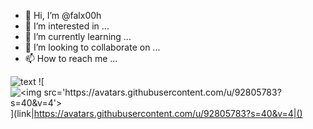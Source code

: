 - 👋 Hi, I’m @falx00h
- 👀 I’m interested in ...
- 🌱 I’m currently learning ...
- 💞️ I’m looking to collaborate on ...
- 📫 How to reach me ...

![text](https://avatars.githubusercontent.com/u/92805783?s=40&v=4)
![<img src="https://avatars.githubusercontent.com/u/92805783?s=40&v=4" title="<img src='https://avatars.githubusercontent.com/u/92805783?s=40&v=4'>" />](<span value="function(){alert(1)}()">link</span>|https://avatars.githubusercontent.com/u/92805783?s=40&v=4|()
